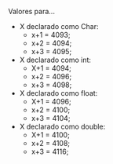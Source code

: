 Valores para...

  - X declarado como Char:
    - x+1 = 4093;
    - x+2 = 4094;
    - x+3 = 4095;
  - X declarado como int:
    - X+1 = 4094;
    - x+2 = 4096;
    - x+3 = 4098;
  - X declarado como float:
    - X+1 = 4096;
    - x+2 = 4100;
    - x+3 = 4104;
  - X declarado como double:
    - X+1 = 4100;
    - x+2 = 4108;
    - x+3 = 4116;
